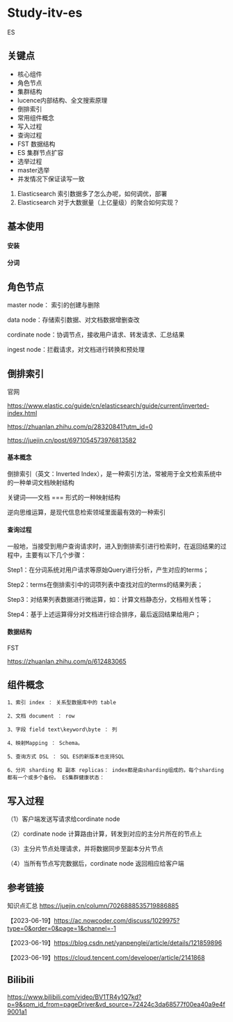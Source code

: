 # Study-itv-es #

ES



## 关键点

- 核心组件
- 角色节点
- 集群结构
- lucence内部结构、全文搜索原理
- 倒排索引
- 常用组件概念
- 写入过程
- 查询过程
- FST 数据结构 
- ES 集群节点扩容
- 选举过程
- master选举
- 并发情况下保证读写一致

1. Elasticsearch 索引数据多了怎么办呢，如何调优，部署
2. Elasticsearch 对于大数据量（上亿量级）的聚合如何实现？



## 基本使用

#### 安装





#### 分词



## 角色节点

master node： 索引的创建与删除

data node：存储索引数据、对文档数据增删查改 

cordinate node：协调节点，接收用户请求、转发请求、汇总结果

ingest node：拦截请求，对文档进行转换和预处理



## 倒排索引 

官网 

https://www.elastic.co/guide/cn/elasticsearch/guide/current/inverted-index.html

https://zhuanlan.zhihu.com/p/28320841?utm_id=0

https://juejin.cn/post/6971054573976813582

#### 基本概念

倒排索引（英文：Inverted Index），是一种索引方法，常被用于全文检索系统中的一种单词文档映射结构

关键词——文档 === 形式的一种映射结构

逆向思维运算，是现代信息检索领域里面最有效的一种索引

#### 查询过程 

一般地，当接受到用户查询请求时，进入到倒排索引进行检索时，在返回结果的过程中，主要有以下几个步骤：

Step1：在分词系统对用户请求等原始Query进行分析，产生对应的terms；

Step2：terms在倒排索引中的词项列表中查找对应的terms的结果列表；

Step3：对结果列表数据进行微运算，如：计算文档静态分，文档相关性等；

Step4：基于上述运算得分对文档进行综合排序，最后返回结果给用户；

#### 数据结构 

FST

https://zhuanlan.zhihu.com/p/612483065

## 组件概念

```
1、索引 index ： 关系型数据库中的 table

2、文档 document ： row

3、字段 field text\keyword\byte ： 列

4、映射Mapping ： Schema。

5、查询方式 DSL ： SQL ES的新版本也支持SQL

6、分片 sharding 和 副本 replicas： index都是由sharding组成的。每个sharding都有一个或多个备份。 ES集群健康状态：
```

## 写入过程

（1）客户端发送写请求给cordinate node

（2）cordinate node 计算路由计算，转发到对应的主分片所在的节点上

（3）主分片节点处理请求，并将数据同步至副本分片节点

（4）当所有节点写完数据后，cordinate node 返回相应给客户端



## 参考链接
知识点汇总 
https://juejin.cn/column/7026888535719886885

【2023-06-19】https://ac.nowcoder.com/discuss/1029975?type=0&order=0&page=1&channel=-1

【2023-06-19】https://blog.csdn.net/yanpenglei/article/details/121859896

【2023-06-19】https://cloud.tencent.com/developer/article/2141868



## Bilibili

https://www.bilibili.com/video/BV1TR4y1Q7kd?p=9&spm_id_from=pageDriver&vd_source=72424c3da68577f00ea40a9e4f9001a1

